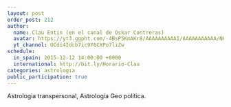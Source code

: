```yaml
---
layout: post
order_post: 212
author:
  name: Clau Entin (en el canal de Oskar Contreras)
  avatar: https://yt3.ggpht.com/-4BsP5KmAKr8/AAAAAAAAAAI/AAAAAAAAAAA/NHM1Tj81ipI/s88-c-k-no/photo.jpg
  yt_channel: UCdi4Idcb7ic9Y6CXPo7liZw
schedule:
  in_spain: 2015-12-12 14:00:00 +0000
  international: http://bit.ly/Horario-Clau
categories: astrologia
public_participation: true
---
```

Astrologia transpersonal, Astrologia Geo politica.
